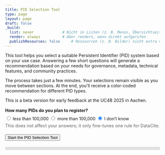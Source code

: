 ```yaml
---
title: PID Selection Tool
type: page
layout: page
draft: false
_build:
  list: never             # Nicht in Listen (z. B. Menüs, Übersichtseiten)
  render: always          # Aber rendern, wenn direkt aufgerufen
  publishResources: false     # Ressourcen (z. B. Bilder) nicht extra verlinken
---
```


<!-- Load the tool's styles and scripts -->
<div id="pidtool-container">
  <script src="/pidtool/script.js"></script>
  <link rel="stylesheet" href="/pidtool/style.css">
</div>

<!-- Initial intro and entity selection page -->
<div id="section-intro">
  <div id="pidtool-intro">
    <p>
      This tool helps you select a suitable Persistent Identifier (PID) system based on your use case.
      Answering a few short questions will generate a recommendation based on your needs for governance,
      metadata, technical features, and community practices.
    </p>
    <p>  The process takes just a few minutes. Your selections remain visible as you move between sections.
      At the end, you'll receive a color-coded recommendation for different PID types.
    </p>
    <p>
      This is a beta version for early feedback at the UC4B 2025 in Aachen.
    </p>
  </div>

<!-- PID volume pre-question (no scoring; just a switch used later in JS) -->
<div id="pid-volume-block" class="question" style="margin: 1rem 0 1.25rem 0;">
  <label><strong>How many PIDs do you plan to register?</strong></label>
  <div class="likert" style="margin-top: .5rem;">
    <label>
      <input type="radio" name="pid-volume" value="lt100k">
      less than 100,000
    </label>
    <label>
      <input type="radio" name="pid-volume" value="gt100k">
      more than 100,000
    </label>
    <label>
      <input type="radio" name="pid-volume" value="unknown" checked>
      I don’t know
    </label>
  </div>
  <p style="font-size:.9rem;color:#666;margin:.4rem 0 0;">
    This does not affect your answers; it only fine-tunes one rule for DataCite.
  </p>
</div>

  
<!-- taken out for the moment - might come in later again
  <div id="entity-selection">
    <h2>I want a PID for:</h2>
    <label><input type="checkbox" value="research data"> Research data (datasets)</label><br>
    <label><input type="checkbox" value="text"> Texts (articles, books, reports, etc.)</label><br>
    <label><input type="checkbox" value="ontology"> Ontologies, vocabularies, standards</label><br>
    <label><input type="checkbox" value="granular"> Granular dataset parts (e.g., annotations)</label><br>
    <label><input type="checkbox" value="physical"> Physical objects (artefacts, samples)</label><br>
    <label><input type="checkbox" value="instruments"> Instruments or hardware</label><br>
    <label><input type="checkbox" value="software"> Software</label><br><br>
  </div>
-->
  <button onclick="startTool()">Start the PID Selection Tool</button>
</div>

<!-- Progress bar -->
<div class="progress-container" style="background-color: #e0e0e0; height: 10px; width: 100%; margin: 20px 0;">
  <div id="progress-bar" style="height: 10px; background-color: #4caf50; width: 0%;"></div>
</div>

<!-- Main question container -->
<div id="question-container" style="display:none;"></div>

<!-- Results display -->
<div id="section-results" style="display:none;">
  <h2>Results</h2>
  <div id="results"></div>
</div>
